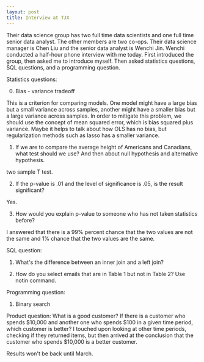 ```yaml
---
layout: post
title: Interview at TJX
---
```


Their data science group has two full time data scientists and one full time senior data analyst. The other members are two co-ops. Their data science manager is Chen Liu and the senior data analyst is Wenchi Jin. Wenchi conducted a half-hour phone interview with me today. First introduced the group, then asked me to introduce myself. Then asked statistics questions, SQL questions, and a programming question.

Statistics questions:

0. Bias - variance tradeoff

This is a criterion for comparing models. One model might have a large bias but a small variance across samples, another might have a smaller bias but a large variance across samples. In order to mitigate this problem, we should use the concept of mean squared error, which is bias squared plus variance. Maybe it helps to talk about how OLS has no bias, but regularization methods such as lasso has a smaller variance.

1. If we are to compare the average height of Americans and Canadians, what test should we use? And then about null hypothesis and alternative hypothesis.

two sample T test.

2. If the p-value is .01 and the level of significance is .05, is the result significant?

Yes.

3. How would you explain p-value to someone who has not taken statistics before? 

I answered that there is a 99% percent chance that the two values are not the same and 1% chance that the two values are the same.

SQL question:
1. What's the difference between an inner join and a left join?

2. How do you select emails that are in Table 1 but not in Table 2?
Use notin command.

Programming question:
1. Binary search

Product question:
What is a good customer? If there is a customer who spends $10,000 and another one who spends $100 in a given time period, which customer is better?
I touched upon looking at other time periods, checking if they returned items, but then arrived at the conclusion that the customer who spends $10,000 is a better customer.

Results won't be back until March.
